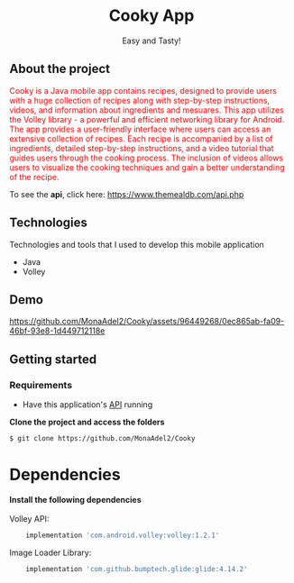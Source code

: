 <h1 align="center">
  Cooky App
</h1>

<p align="center">Easy and Tasty!</p>

## About the project

<p style="color: red;">
  Cooky is a Java mobile app contains recipes, designed to provide users with a huge collection of recipes along with step-by-step instructions, videos, and information about ingredients and mesuares. 
  This app utilizes the Volley library - a powerful and efficient networking library for Android.
  The app provides a user-friendly interface where users can access an extensive collection of recipes. 
  Each recipe is accompanied by a list of ingredients, detailed step-by-step instructions, and a video tutorial that guides users through the cooking process. 
  The inclusion of videos allows users to visualize the cooking techniques and gain a better understanding of the recipe.
</p>

To see the **api**, click here: https://www.themealdb.com/api.php </br>

## Technologies

Technologies and tools that I used to develop this mobile application
- Java
- Volley

## Demo

https://github.com/MonaAdel2/Cooky/assets/96449268/0ec865ab-fa09-46bf-93e8-1d449712118e


## Getting started

### Requirements

- Have this application's [API](https://www.themealdb.com/api.php) running

**Clone the project and access the folders**

```bash
$ git clone https://github.com/MonaAdel2/Cooky
```

# Dependencies
**Install the following dependencies**</br></br>
Volley API:
```bash
    implementation 'com.android.volley:volley:1.2.1'
```
Image Loader Library:
```bash
    implementation 'com.github.bumptech.glide:glide:4.14.2'
```

